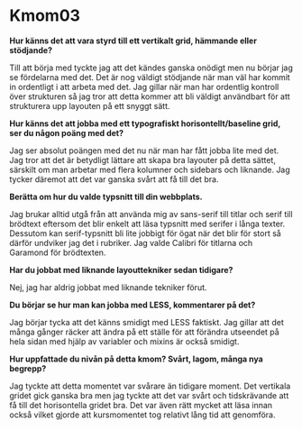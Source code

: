 Kmom03
===============================

**Hur känns det att vara styrd till ett vertikalt grid, hämmande eller stödjande?**

Till att börja med tyckte jag att det kändes ganska onödigt men nu börjar jag se fördelarna med det. Det är nog väldigt stödjande när man väl har kommit in ordentligt i att arbeta med det. Jag gillar när man har ordentlig kontroll över strukturen så jag tror att detta kommer att bli väldigt användbart för att strukturera upp layouten på ett snyggt sätt.

**Hur känns det att jobba med ett typografiskt horisontellt/baseline grid, ser du någon poäng med det?**

Jag ser absolut poängen med det nu när man har fått jobba lite med det. Jag tror att det är betydligt lättare att skapa bra layouter på detta sättet, särskilt om man arbetar med flera kolumner och sidebars och liknande. Jag tycker däremot att det var ganska svårt att få till det bra.

**Berätta om hur du valde typsnitt till din webbplats.**

Jag brukar alltid utgå från att använda mig av sans-serif till titlar och serif till brödtext eftersom det blir enkelt att läsa typsnitt med serifer i långa texter. Dessutom kan serif-typsnitt bli lite jobbigt för ögat när det blir för stort så därför undviker jag det i rubriker. Jag valde Calibri för titlarna och Garamond för brödtexten.

**Har du jobbat med liknande layouttekniker sedan tidigare?**

Nej, jag har aldrig jobbat med liknande tekniker förut.

**Du börjar se hur man kan jobba med LESS, kommentarer på det?**

Jag börjar tycka att det känns smidigt med LESS faktiskt. Jag gillar att det många gånger räcker att ändra på ett ställe för att förändra utseendet på hela sidan med hjälp av variabler och mixins är också smidigt.

**Hur uppfattade du nivån på detta kmom? Svårt, lagom, många nya begrepp?**

Jag tyckte att detta momentet var svårare än tidigare moment. Det vertikala gridet gick ganska bra men jag tyckte att det var svårt och tidskrävande att få till det horisontella gridet bra. Det var även rätt mycket att läsa innan också vilket gjorde att kursmomentet tog relativt lång tid att genomföra.
